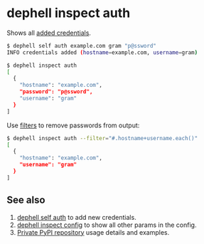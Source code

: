 # dephell inspect auth

Shows all [added credentials](cmd-self-auth).

```bash
$ dephell self auth example.com gram "p@ssword"
INFO credentials added (hostname=example.com, username=gram)

$ dephell inspect auth
[
  {
    "hostname": "example.com",
    "password": "p@ssword",
    "username": "gram"
  }
]
```

Use [filters](filters) to remove passwords from output:

```bash
$ dephell inspect auth --filter="#.hostname+username.each()"
[
  {
    "hostname": "example.com",
    "username": "gram"
  }
]
```

## See also

1. [dephell self auth](cmd-self-auth) to add new credentials.
1. [dephell inspect config](cmd-inspect-config) to show all other params in the config.
1. [Private PyPI repository](use-warehouse) usage details and examples.
